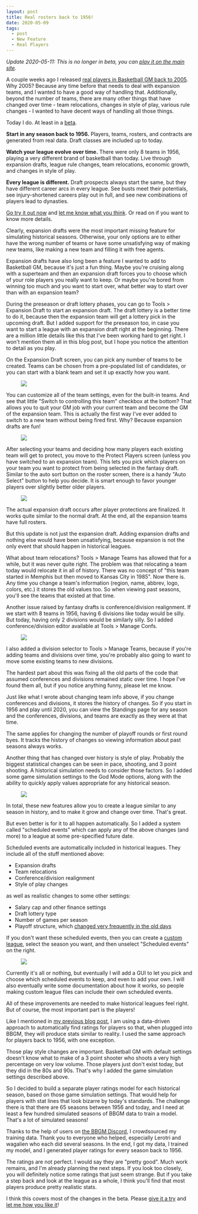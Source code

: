 ```yaml
---
layout: post
title: Real rosters back to 1956!
date: 2020-05-09
tags:
  - post
  - New Feature
  - Real Players
---
```


_Update 2020-05-11: This is no longer in beta, you can [play it on the main site](https://play.basketball-gm.com/new_league/real)._

A couple weeks ago I released [real players in Basketball GM back to 2005](/blog/2020/04/real-rosters-back-to-2005/). Why 2005? Because any time before that needs to deal with expansion teams, and I wanted to have a good way of handling that. Additionally, beyond the number of teams, there are many other things that have changed over time - team relocations, changes in style of play, various rule changes - I wanted to have decent ways of handling all those things.

Today I do. At least in a [beta](https://play.basketball-gm.com/new_league/real).

**Start in any season back to 1956.** Players, teams, rosters, and contracts are generated from real data. Draft classes are included up to today.

**Watch your league evolve over time.** There were only 8 teams in 1956, playing a very different brand of basketball than today. Live through expansion drafts, league rule changes, team relocations, economic growth, and changes in style of play.

**Every league is different.** Draft prospects always start the same, but they have different career arcs in every league. See busts meet their potentials, see injury-shortened careers play out in full, and see new combinations of players lead to dynasties.

[Go try it out now](https://play.basketball-gm.com/new_league/real) and [let me know what you think](/contact/). Or read on if you want to know more details.

<!--more-->

Clearly, expansion drafts were the most important missing feature for simulating historical seasons. Otherwise, your only options are to either have the wrong number of teams or have some unsatisfying way of making new teams, like making a new team and filling it with free agents.

Expansion drafts have also long been a feature I wanted to add to Basketball GM, because it's just a fun thing. Maybe you're cruising along with a superteam and then an expansion draft forces you to choose which of your role players you really want to keep. Or maybe you're bored from winning too much and you want to start over, what better way to start over than with an expansion team?

During the preseason or draft lottery phases, you can go to Tools > Expansion Draft to start an expansion draft. The draft lottery is a better time to do it, because then the expansion team will get a lottery pick in the upcoming draft. But I added support for the preseason too, in case you want to start a league with an expansion draft right at the beginning. There are a million little details like this that I've been working hard to get right. I won't mention them all in this blog post, but I hope you notice the attention to detail as you play.

On the Expansion Draft screen, you can pick any number of teams to be created. Teams can be chosen from a pre-populated list of candidates, or you can start with a blank team and set it up exactly how you want.

<figure><img src="/files/1956-expansion-teams.png" class="img-fluid"></figure>

You can customize all of the team settings, even for the built-in teams. And see that little "Switch to controlling this team" checkbox at the bottom? That allows you to quit your GM job with your current team and become the GM of the expansion team. This is actually the first way I've ever added to switch to a new team without being fired first. Why? Because expansion drafts are fun!

<figure><img src="/files/1956-expansion-team.png" class="img-fluid"></figure>

After selecting your teams and deciding how many players each existing team will get to protect, you move to the Protect Players screen (unless you have switched to an expansion team). This lets you pick which players on your team you want to protect from being selected in the fantasy draft. Similar to the auto sort button on the roster screen, there is a handy "Auto Select" button to help you decide. It is smart enough to favor younger players over slightly better older players.

<figure><img src="/files/1956-protect-players.png" class="img-fluid"></figure>

The actual expansion draft occurs after player protections are finalized. It works quite similar to the normal draft. At the end, all the expansion teams have full rosters.

But this update is not just the expansion draft. Adding expansion drafts and nothing else would have been unsatisfying, because expansion is not the only event that should happen in historical leagues.

What about team relocations? Tools > Manage Teams has allowed that for a while, but it was never quite right. The problem was that relocating a team today would relocate it in all of history. There was no concept of "this team started in Memphis but then moved to Kansas City in 1985". Now there is. Any time you change a team's information (region, name, abbrev, logo, colors, etc.) it stores the old values too. So when viewing past seasons, you'll see the teams that existed at that time.

Another issue raised by fantasy drafts is conference/division realignment. If we start with 8 teams in 1956, having 6 divisions like today would be silly. But today, having only 2 divisions would be similarly silly. So I added conference/division editor available at Tools > Manage Confs.

<figure><a href="/files/1956-manage-confs.png"><img src="/files/1956-manage-confs.png" class="img-fluid"></a></figure>

I also added a division selector to Tools > Manage Teams, because if you're adding teams and divisions over time, you're probably also going to want to move some existing teams to new divisions.

The hardest part about this was fixing all the old parts of the code that assumed conferences and divisions remained static over time. I hope I've found them all, but if you notice anything funny, please let me know.

Just like what I wrote about changing team info above, if you change conferences and divisions, it stores the history of changes. So if you start in 1956 and play until 2020, you can view the Standings page for any season and the conferences, divisions, and teams are exactly as they were at that time.

The same applies for changing the number of playoff rounds or first round byes. It tracks the history of changes so viewing information about past seasons always works.

Another thing that has changed over history is style of play. Probably the biggest statistical changes can be seen in pace, shooting, and 3 point shooting. A historical simulation needs to consider those factors. So I added some game simulation settings to the God Mode options, along with the ability to quickly apply values appropriate for any historical season.

<figure><a href="/files/1956-game-sim-options.png"><img src="/files/1956-game-sim-options.png" class="img-fluid"></a></figure>

In total, these new features allow you to create a league similar to any season in history, and to make it grow and change over time. That's great.

But even better is for it to all happen automatically. So I added a system called "scheduled events" which can apply any of the above changes (and more) to a league at some pre-specified future date.

Scheduled events are automatically included in historical leagues. They include all of the stuff mentioned above:

- Expansion drafts
- Team relocations
- Conference/division realignment
- Style of play changes

as well as realistic changes to some other settings:

- Salary cap and other finance settings
- Draft lottery type
- Number of games per season
- Playoff structure, which [changed very frequently in the old days](https://en.wikipedia.org/wiki/NBA_playoffs)

If you don't want these scheduled events, then you can create a [custom league](https://play.basketball-gm.com/new_league), select the season you want, and then unselect "Scheduled events" on the right.

<figure><img src="/files/1956-scheduled-events.png" class="img-fluid"></figure>

Currently it's all or nothing, but eventually I will add a GUI to let you pick and choose which scheduled events to keep, and even to add your own. I will also eventually write some documentation about how it works, so people making custom league files can include their own scheduled events.

All of these improvements are needed to make historical leagues feel right. But of course, the most important part is the players!

Like I mentioned in [my previous blog post](/blog/2020/04/real-rosters-back-to-2005/), I am using a data-driven approach to automatically find ratings for players so that, when plugged into BBGM, they will produce stats similar to reality. I used the same approach for players back to 1956, with one exception.

Those play style changes are important. Basketball GM with default settings doesn't know what to make of a 3 point shooter who shoots a very high percentage on very low volume. Those players just don't exist today, but they did in the 80s and 90s. That's why I added the game simulation settings described above.

So I decided to build a separate player ratings model for each historical season, based on those game simulation settings. That would help for players with stat lines that look bizarre by today's standards. The challenge there is that there are 65 seasons between 1956 and today, and I need at least a few hundred simulated seasons of BBGM data to train a model. That's a lot of simulated seasons!

Thanks to the help of users on [the BBGM Discord](https://discord.gg/caPFuM9), I crowdsourced my training data. Thank you to everyone who helped, especially Lerotri and wagalien who each did several seasons. In the end, I got my data, I trained my model, and I generated player ratings for every season back to 1956.

The ratings are not perfect. I would say they are "pretty good". Much work remains, and I'm already planning the next steps. If you look too closely, you will definitely notice some ratings that just seem strange. But if you take a step back and look at the league as a whole, I think you'll find that most players produce pretty realistic stats.

I think this covers most of the changes in the beta. Please [give it a try](https://play.basketball-gm.com/new_league/real) and [let me how you like it](/contact/)!
